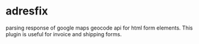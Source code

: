 # adresfix
parsing response of google maps geocode api for html form elements. This plugin is useful for invoice and shipping forms.
